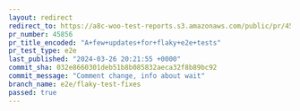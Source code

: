 ```yaml
---
layout: redirect
redirect_to: https://a8c-woo-test-reports.s3.amazonaws.com/public/pr/45856/e2e/index.html
pr_number: 45856
pr_title_encoded: "A+few+updates+for+flaky+e2e+tests"
pr_test_type: e2e
last_published: "2024-03-26 20:21:55 +0000"
commit_sha: 032e8660301deb51b8b085832aeca32f8b89bc92
commit_message: "Comment change, info about wait"
branch_name: e2e/flaky-test-fixes
passed: true
---
```

